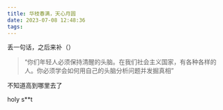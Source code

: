```yaml
---
title: 华枝春满，天心月圆
date: 2023-07-08 12:48:36
tags:
---
```

丢一句话，之后来补（）
<!--more-->
> “你们年轻人必须保持清醒的头脑。在我们社会主义国家，有各种各样的人。你必须学会如何用自己的头脑分析问题并发掘真相”
<p>不知道高到哪里去了<p>
<p>holy s**t<p>
